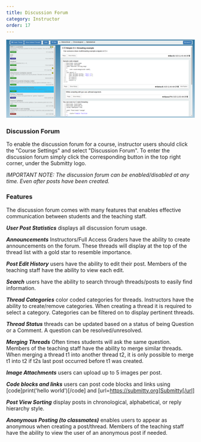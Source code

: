 ```yaml
---
title: Discussion Forum
category: Instructor
order: 17
---
```


![](/images/main_view_forum.png)

### Discussion Forum

To enable the discussion forum for a course, instructor users should
click the "Course Settings" and select "Discussion Forum". To enter the 
discussion forum simply click the corresponding button in the top right 
corner, under the Submitty logo.

_IMPORTANT NOTE: The discussion forum can be enabled/disabled at any time. 
Even after posts have been created._


### Features

The discussion forum comes with many features that enables effective
communication between students and the teaching staff.

   **_User Post Statistics_** displays all discussion forum usage.

   **_Announcements_** Instructors/Full Access Graders have the ability to create announcements on the forum.
   These threads will display at the top of the thread list with a gold star to resemble importance. 

   **_Post Edit History_** users have the ability to edit their post. Members of the teaching staff
   have the ability to view each edit. 

   **_Search_** users have the ability to search through threads/posts to easily find 
   information.

   **_Thread Categories_** color coded categories for threads.
   Instructors have the ability to create/remove categories. When creating
   a thread it is required to select a category. Categories can be filtered
   on to display pertinent threads.

   **_Thread Status_** threads can be updated based on a status of being Question or a Comment. 
   A question can be resolved/unresolved.

   **_Merging Threads_** Often times students will ask the same question. Members of the teaching staff
   have the ability to merge similar threads. When merging a thread t1 into another thread t2,
   it is only possible to merge t1 into t2 if t2s last post occurred before t1 was created.

   **_Image Attachments_** users can upload up to 5 images per post.

   **_Code blocks and links_** users can post code blocks and links using [code]print('hello world')[/code] and [url=https://submitty.org]Submitty[/url]

   **_Post View Sorting_** display posts in chronological, alphabetical, or reply hierarchy style.

   **_Anonymous Posting (to classmates)_** enables users to appear as anonymous when creating a post/thread.
   Members of the teaching staff have the ability to view the user of an anonymous post if needed. 
